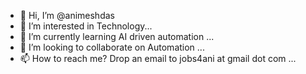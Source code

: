 - 👋 Hi, I’m @animeshdas
- 👀 I’m interested in Technology...
- 🌱 I’m currently learning AI driven automation ...
- 💞️ I’m looking to collaborate on Automation ...
- 📫 How to reach me? Drop an email to jobs4ani at gmail dot com ...

<!---
animeshdas/animeshdas is a ✨ special ✨ repository because its `README.md` (this file) appears on your GitHub profile.
You can click the Preview link to take a look at your changes.
--->
